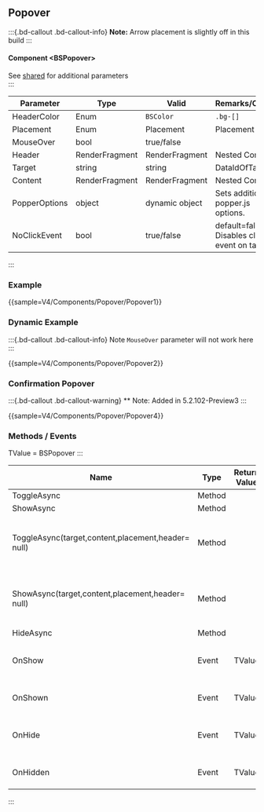 ﻿## Popover
:::{.bd-callout .bd-callout-info}
**Note:** Arrow placement is slightly off in this build
:::

#### Component \<BSPopover\>
See [shared](layout/shared) for additional parameters    
:::

| Parameter             | Type           | Valid          | Remarks/Output														| 
|-----------------------|----------------|----------------|---------------------------------------------------------------------|
| HeaderColor           | Enum           | `BSColor`      | `.bg-[]`			                                                | {.table-striped}
| Placement             | Enum           | Placement      | Placement			                                                |
| MouseOver             | bool           | true/false     |						                                                |
| Header                | RenderFragment | RenderFragment | Nested Content														|
| Target                | string		   | string       | DataIdOfTarget				                                        |   
| Content               | RenderFragment | RenderFragment | Nested Content														|   
| PopperOptions         | object         | dynamic object | Sets additional popper.js options.									|
| NoClickEvent          | bool           | true/false     | default=false. Disables click event on target                       |

:::

### Example

{{sample=V4/Components/Popover/Popover1}}

### Dynamic Example
:::{.bd-callout .bd-callout-info}
Note `MouseOver` parameter will not work here
:::

{{sample=V4/Components/Popover/Popover2}}

### Confirmation Popover

:::{.bd-callout .bd-callout-warning}
** Note: Added in 5.2.102-Preview3
:::

{{sample=V4/Components/Popover/Popover4}}

### Methods / Events
TValue = BSPopover
:::

| Name												   | Type   | Return Value | Remarks                                         |
|------------------------------------------------------|--------|--------------|-------------------------------------------------|
| ToggleAsync										   | Method |              | Toggles                                         |
| ShowAsync											   | Method |              | Shows                                           |
| ToggleAsync(target,content,placement,header= null)   | Method |              | Dynamical Toggles Popover `>= 5.0.105-Preview4` |
| ShowAsync(target,content,placement,header= null)     | Method |              | Dynamical Shows Popover   `>= 5.0.105-Preview4` |
| HideAsync											   | Method |              | Hides                                           |
| OnShow											   | Event  | TValue       | Raised when starting to show                    |
| OnShown											   | Event  | TValue       | Raised when shown                               |
| OnHide											   | Event  | TValue       | Raised when starting to hide                    |
| OnHidden											   | Event  | TValue       | Raised when hidden                              |
:::